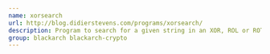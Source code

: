 ```yaml
---
name: xorsearch
url: http://blog.didierstevens.com/programs/xorsearch/
description: Program to search for a given string in an XOR, ROL or ROT encoded binary file.
group: blackarch blackarch-crypto
---
```


